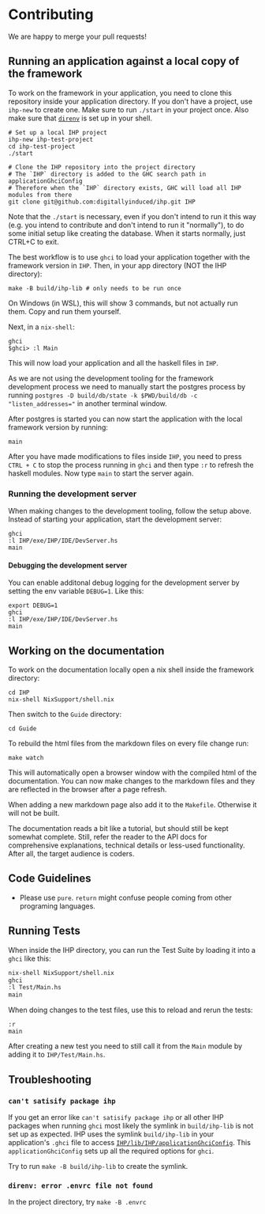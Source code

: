 # Contributing

We are happy to merge your pull requests!

## Running an application against a local copy of the framework

To work on the framework in your application, you need to clone this repository inside your application directory. If you don't have a project, use `ihp-new` to create one. Make sure to run `./start` in your project once. Also make sure that [`direnv`](https://direnv.net/docs/hook.html) is set up in your shell.

```
# Set up a local IHP project
ihp-new ihp-test-project
cd ihp-test-project
./start

# Clone the IHP repository into the project directory
# The `IHP` directory is added to the GHC search path in applicationGhciConfig
# Therefore when the `IHP` directory exists, GHC will load all IHP modules from there
git clone git@github.com:digitallyinduced/ihp.git IHP
```

Note that the `./start` is necessary, even if you don't intend to run it this way (e.g. you intend to contribute and don't intend to run it "normally"), to do some initial setup like creating the database. When it starts normally, just CTRL+C to exit.

The best workflow is to use `ghci` to load your application together with the framework version in `IHP`. Then, in your app directory (NOT the IHP directory):

```
make -B build/ihp-lib # only needs to be run once
```

On Windows (in WSL), this will show 3 commands, but not actually run them. Copy and run them yourself.

Next, in a `nix-shell`:

```
ghci
$ghci> :l Main
```

This will now load your application and all the haskell files in `IHP`.

As we are not using the development tooling for the framework development process we need to manually start the postgres process by running `postgres -D build/db/state -k $PWD/build/db -c "listen_addresses="` in another terminal window.

After postgres is started you can now start the application with the local framework version by running:

```
main
```

After you have made modifications to files inside `IHP`, you need to press `CTRL + C` to stop the process running in `ghci` and then type `:r` to refresh the haskell modules. Now type `main` to start the server again.

### Running the development server

When making changes to the development tooling, follow the setup above. Instead of starting your application, start the development server:

```
ghci
:l IHP/exe/IHP/IDE/DevServer.hs
main
```

#### Debugging the development server

You can enable additonal debug logging for the development server by setting the env variable `DEBUG=1`. Like this:

```
export DEBUG=1
ghci
:l IHP/exe/IHP/IDE/DevServer.hs
main
```

## Working on the documentation

To work on the documentation locally open a nix shell inside the framework directory:

```
cd IHP
nix-shell NixSupport/shell.nix
```

Then switch to the `Guide` directory:

```
cd Guide
```

To rebuild the html files from the markdown files on every file change run:

```
make watch
```

This will automatically open a browser window with the compiled html of the documentation. You can now make changes to the markdown files and they are reflected in the browser after a page refresh.

When adding a new markdown page also add it to the `Makefile`. Otherwise it will not be built.

The documentation reads a bit like a tutorial, but should still be kept somewhat complete. Still, refer the reader to the API docs for comprehensive explanations, technical details or less-used functionality. After all, the target audience is coders.

## Code Guidelines

- Please use `pure`. `return` might confuse people coming from other programing languages.

## Running Tests

When inside the IHP directory, you can run the Test Suite by loading it into a `ghci` like this:

```bash
nix-shell NixSupport/shell.nix
ghci
:l Test/Main.hs
main
 ```
 
 When doing changes to the test files, use this to reload and rerun the tests:
 
 ```
 :r
 main
 ```
 
 After creating a new test you need to still call it from the `Main` module by adding it to `IHP/Test/Main.hs`.

## Troubleshooting

### `can't satisify package ihp`

If you get an error like `can't satisify package ihp` or all other IHP packages when running `ghci` most likely the symlink in `build/ihp-lib` is not set up as expected. IHP uses the symlink `build/ihp-lib` in your application's `.ghci` file to access [`IHP/lib/IHP/applicationGhciConfig`](https://github.com/digitallyinduced/ihp/blob/master/lib/IHP/applicationGhciConfig#L39). This `applicationGhciConfig` sets up all the required options for `ghci`.

Try to run `make -B build/ihp-lib` to create the symlink.

### `direnv: error .envrc file not found`

In the project directory, try `make -B .envrc`
